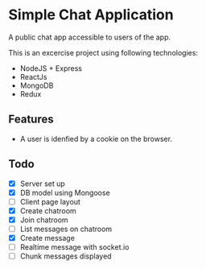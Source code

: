 # Simple Chat Application

A public chat app accessible to users of the app.

This is an excercise project using following technologies: 
- NodeJS + Express
- ReactJs
- MongoDB
- Redux

## Features
- A user is idenfied by a cookie on the browser.

## Todo
- [x] Server set up
- [x] DB model using Mongoose
- [ ] Client page layout
- [x] Create chatroom
- [x] Join chatroom
- [ ] List messages on chatroom
- [x] Create message
- [ ] Realtime message with socket.io
- [ ] Chunk messages displayed